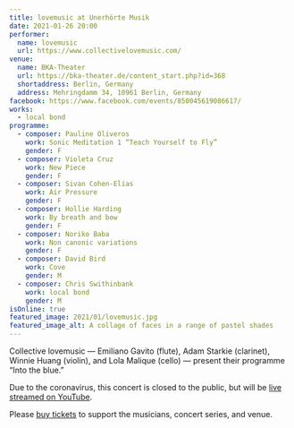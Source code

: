 ```yaml
---
title: lovemusic at Unerhörte Musik
date: 2021-01-26 20:00
performer:
  name: lovemusic
  url: https://www.collectivelovemusic.com/
venue:
  name: BKA-Theater
  url: https://bka-theater.de/content_start.php?id=368
  shortaddress: Berlin, Germany
  address: Mehringdamm 34, 10961 Berlin, Germany
facebook: https://www.facebook.com/events/850045619086617/
works:
  - local bond
programme:
  - composer: Pauline Oliveros
    work: Sonic Meditation 1 “Teach Yourself to Fly”
    gender: F
  - composer: Violeta Cruz
    work: New Piece
    gender: F
  - composer: Sivan Cohen-Elias
    work: Air Pressure
    gender: F
  - composer: Hollie Harding
    work: By breath and bow
    gender: F
  - composer: Noriko Baba
    work: Non canonic variations
    gender: F
  - composer: David Bird
    work: Cove
    gender: M
  - composer: Chris Swithinbank
    work: local bond
    gender: M
isOnline: true
featured_image: 2021/01/lovemusic.jpg
featured_image_alt: A collage of faces in a range of pastel shades
---
```

Collective lovemusic — Emiliano Gavito (flute), Adam Starkie (clarinet), Winnie
Huang (violin), and Lola Malique (cello) — present their programme
“Into the blue.”

Due to the coronavirus, this concert is closed to the public, but will be [live streamed on YouTube][yt].

Please [buy tickets][tix] to support the musicians, concert series, and venue.

[yt]: https://www.youtube.com/watch?v=McWAP_FR1U0
[tix]: https://bka-theater.de/content_start.php?id=368
